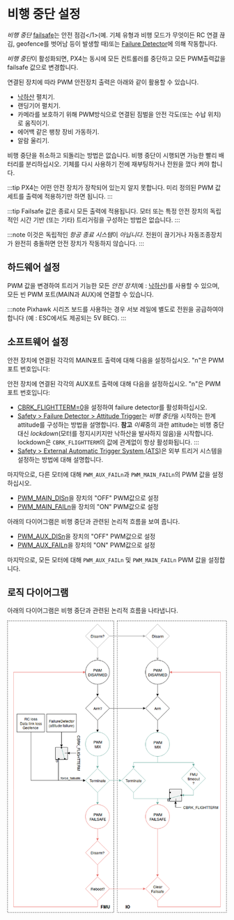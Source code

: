 # 비행 중단 설정

*비행 중단* [failsafe](../config/safety.md#failsafe_actions)는 안전 점검</1>(예. 기체 유형과 비행 모드가 무엇이든 RC 연결 끊김, geofence를 벗어남 등이 발생할 때)또는 [Failure Detector](../config/safety.md#failure_detector)에 의해 작동합니다. </p> 

*비행 중단*이 활성화되면, PX4는 동시에 모든 컨트롤러를 중단하고 모든 PWM출력값을 failsafe 값으로 변경합니다.

연결된 장치에 따라 PWM 안전장치 출력은 아래와 같이 활용할 수 있습니다.

- [낙하산](../peripherals/parachute.md) 펼치기.
- 랜딩기어 펼치기.
- 카메라를 보호하기 위해 PWM방식으로 연결된 짐벌을 안전 각도(또는 수납 위치) 로 움직이기.
- 에어백 같은 팽창 장비 가동하기.
- 알람 울리기.

비행 중단을 취소하고 되돌리는 방법은 없습니다. 비행 중단이 시행되면 가능한 빨리 배터리를 분리하십시오. 기체를 다시 사용하기 전에 재부팅하거나 전원을 껐다 켜야 합니다.

:::tip PX4는 어떤 안전 장치가 장착되어 있는지 알지 못합니다. 미리 정의된 PWM 값 세트를 출력에 적용하기만 하면 됩니다.
:::

:::tip
Failsafe 값은 종료시 모든 출력에 적용됩니다. 모터 또는 특정 안전 장치의 독립적인 시간 기반 (또는 기타) 트리거링을 구성하는 방법은 없습니다.
:::

:::note
이것은 독립적인 *항공 종료 시스템*이 *아닙니다*. 전원이 끊기거나 자동조종장치가 완전히 충돌하면 안전 장치가 작동하지 않습니다.
:::

## 하드웨어 설정

PWM 값을 변경하여 트리거 기능한 모든 *안전 장치*(예 : [낙하산](../peripherals/parachute.md))를 사용할 수 있으며, 모든 빈 PWM 포트(MAIN과 AUX)에 연결할 수 있습니다.

:::note
Pixhawk 시리즈 보드를 사용하는 경우 서보 레일에 별도로 전원을 공급하여야 합니다 (예 : ESC에서도 제공되는 5V BEC).
:::

## 소프트웨어 설정

안전 장치에 연결된 각각의 MAIN포트 출력에 대해 다음을 설정하십시오. "n"은 PWM 포트 번호입니다:

안전 장치에 연결된 각각의 AUX포트 출력에 대해 다음을 설정하십시오. "n"은 PWM 포트 번호입니다:

- [CBRK_FLIGHTTERM=0](../advanced_config/parameter_reference.md#CBRK_FLIGHTTERM)을 설정하여 failure detector를 활성화하십시오.
- [Safety > Failure Detector > Attitude Trigger](../config/safety.md#attitude_trigger)는 *비행 중단*을 시작하는 한계 attitude를 구성하는 방법을 설명합니다. **참고** *이륙*중의 과한 attitude는 비행 중단 대신 *lockdown*(모터를 정지시키지만 낙하산을 발사하지 않음)을 시작합니다. lockdown은 `CBRK_FLIGHTTERM`의 값에 관계없이 항상 활성화됩니다.
:::
- [Safety > External Automatic Trigger System (ATS)](../config/safety.md#external_ats)은 외부 트리거 시스템을 설정하는 방법에 대해 설명합니다.

마지막으로, 다른 모터에 대해 `PWM_AUX_FAILn`과 `PWM_MAIN_FAILn`의 PWM 값을 설정하십시오.

- [PWM_MAIN_DISn](../advanced_config/parameter_reference.md#PWM_MAIN_DIS1)을 장치의 "OFF" PWM값으로 설정
- [PWM_MAIN_FAILn](../advanced_config/parameter_reference.md#PWM_MAIN_FAIL1)을 장치의 "ON" PWM값으로 설정

아래의 다이어그램은 비행 중단과 관련된 논리적 흐름을 보여 줍니다.

- [PWM_AUX_DISn](../advanced_config/parameter_reference.md#PWM_AUX_DIS1)을 장치의 "OFF" PWM값으로 설정
- [PWM_AUX_FAILn](../advanced_config/parameter_reference.md#PWM_AUX_FAIL1)을 장치의 "ON" PWM값으로 설정

마지막으로, 모든 모터에 대해 `PWM_AUX_FAILn` 및 `PWM_MAIN_FAILn` PWM 값을 설정합니다.

## 로직 다이어그램

아래의 다이어그램은 비행 중단과 관련된 논리적 흐름을 나타냅니다.

![로직 다이어그램](../../assets/config/flight_termination_logic_diagram.png)